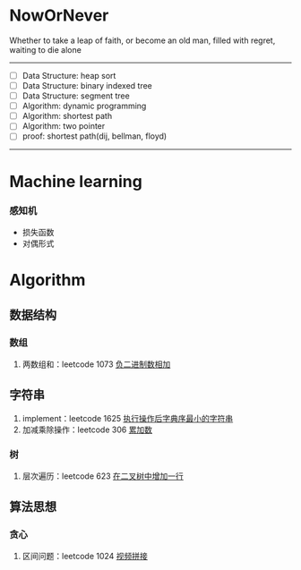 # NowOrNever
Whether to take a leap of faith, or become an old man, filled with regret, waiting to die alone

----

- [ ] Data Structure: heap sort
- [ ] Data Structure: binary indexed tree
- [ ] Data Structure: segment tree
- [ ] Algorithm: dynamic programming
- [ ] Algorithm: shortest path
- [ ] Algorithm: two pointer
- [ ] proof: shortest path(dij, bellman, floyd)

---

# Machine learning

### 感知机

- 损失函数
- 对偶形式

# Algorithm

## 数据结构

### 数组

1. 两数组和：leetcode 1073 [负二进制数相加](https://leetcode-cn.com/problems/adding-two-negabinary-numbers/)

## 字符串

1. implement：leetcode 1625  [执行操作后字典序最小的字符串](https://leetcode-cn.com/problems/lexicographically-smallest-string-after-applying-operations/)
2. 加减乘除操作：leetcode 306 [累加数](https://leetcode-cn.com/problems/additive-number/)

### 树

1. 层次遍历：leetcode 623 [在二叉树中增加一行](https://leetcode-cn.com/problems/add-one-row-to-tree/)

## 算法思想

### 贪心

1. 区间问题：leetcode 1024 [视频拼接](https://leetcode-cn.com/problems/video-stitching/)

   



